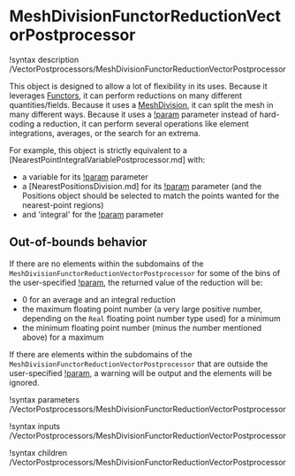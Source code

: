 # MeshDivisionFunctorReductionVectorPostprocessor

!syntax description /VectorPostprocessors/MeshDivisionFunctorReductionVectorPostprocessor

This object is designed to allow a lot of flexibility in its uses.
Because it leverages [Functors](syntax/Functors/index.md), it can perform reductions on many different quantities/fields.
Because it uses a [MeshDivision](syntax/MeshDivisions/index.md), it can split the mesh in many different ways.
Because it uses a [!param](/VectorPostprocessors/MeshDivisionFunctorReductionVectorPostprocessor/reduction) parameter
instead of hard-coding a reduction, it can perform several operations like element integrations, averages, or the search
for an extrema.

For example, this object is strictly equivalent to a [NearestPointIntegralVariablePostprocessor.md] with:
- a variable for its [!param](/VectorPostprocessors/MeshDivisionFunctorReductionVectorPostprocessor/functors) parameter
- a [NearestPositionsDivision.md] for its [!param](/VectorPostprocessors/MeshDivisionFunctorReductionVectorPostprocessor/mesh_division) parameter (and the Positions object should be selected to match the points wanted for the nearest-point regions)
- and 'integral' for the [!param](/VectorPostprocessors/MeshDivisionFunctorReductionVectorPostprocessor/reduction) parameter


## Out-of-bounds behavior

If there are no elements within the subdomains of the `MeshDivisionFunctorReductionVectorPostprocessor`
for some of the bins of the user-specified [!param](/VectorPostprocessors/MeshDivisionFunctorReductionVectorPostprocessor/mesh_division),
the returned value of the reduction will be:

- 0 for an average and an integral reduction
- the maximum floating point number (a very large positive number, depending on the `Real` floating point number type used) for a minimum
- the minimum floating point number (minus the number mentioned above) for a maximum

If there are elements within the subdomains of the `MeshDivisionFunctorReductionVectorPostprocessor` that
are outside the user-specified [!param](/VectorPostprocessors/MeshDivisionFunctorReductionVectorPostprocessor/mesh_division),
a warning will be output and the elements will be ignored.

!syntax parameters /VectorPostprocessors/MeshDivisionFunctorReductionVectorPostprocessor

!syntax inputs /VectorPostprocessors/MeshDivisionFunctorReductionVectorPostprocessor

!syntax children /VectorPostprocessors/MeshDivisionFunctorReductionVectorPostprocessor
